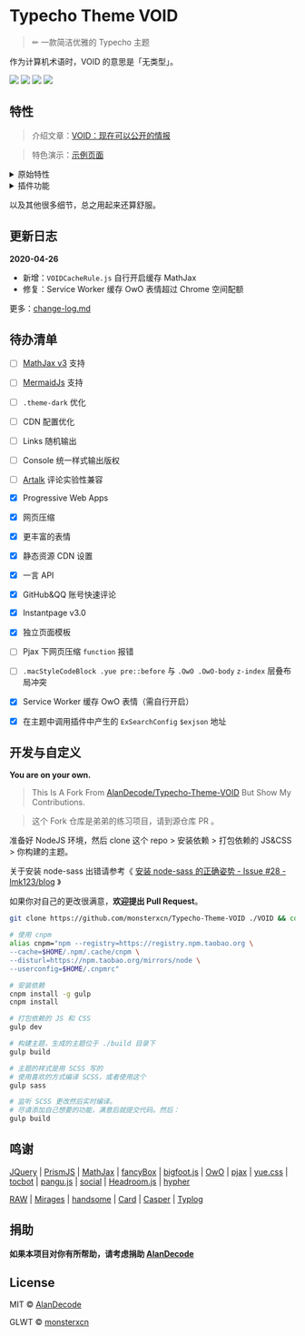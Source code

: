 # Typecho Theme VOID

> ✏ 一款简洁优雅的 Typecho 主题

作为计算机术语时，VOID 的意思是「无类型」。

![](https://img.shields.io/github/workflow/status/monsterxcn/Typecho-Theme-VOID/Build?style=flat-square)  ![](https://img.shields.io/github/downloads/monsterxcn/Typecho-Theme-VOID/total?style=flat-square)  ![](https://img.shields.io/github/v/release/monsterxcn/Typecho-Theme-VOID?style=flat-square)  ![](https://img.shields.io/github/license/monsterxcn/Typecho-Theme-VOID?label=GLWTPL&style=flat-square)

## 特性

> 介绍文章：[VOID：现在可以公开的情报](https://blog.imalan.cn/archives/247/)

> 特色演示：[示例页面](https://blog.imalan.cn/archives/194/)

<details><summary>原始特性</summary><br>

* 响应式设计
* PJAX 无刷新体验
* AJAX 评论
* 前台无跳转登陆（兼容 PJAX）
* 自动夜间模式
* 优秀的可读性
* 衬线、非衬线两种文字风格
* 代码高亮（浅色暗色两种风格，随主题切换）
* Mac 风格代码块（可开启或关闭）
* 代码行号
* 站点样式设置面板（日夜转换、字体、字号）
* MathJax 公式
* 表情解析（文章、评论可用）
* 图片排版（可用作相册）
* 图片懒加载
* 灵活的头图设置
* 文章目录解析
* 完整的结构化数据支持
* 够用的后台设置与丰富的高级设置

</details>

<details><summary>插件功能</summary><br>

* 浏览量统计
* 文章点赞
* 文章字数统计
* 评论投票与自动折叠
* 访客互动展示

</details>

以及其他很多细节，总之用起来还算舒服。

## 更新日志

**2020-04-26**

* 新增：`VOIDCacheRule.js` 自行开启缓存 MathJax
* 修复：Service Worker 缓存 OwO 表情超过 Chrome 空间配额

更多：[change-log.md](https://github.com/monsterxcn/Typecho-Theme-VOID/blob/master/change-log.md)

## 待办清单

- [ ] [MathJax v3](https://github.com/mathjax/MathJax) 支持
- [ ] [MermaidJs](https://github.com/mermaid-js/mermaid) 支持
- [ ] `.theme-dark` 优化
- [ ] CDN 配置优化
- [ ] Links 随机输出
- [ ] Console 统一样式输出版权
- [ ] [Artalk](https://github.com/qwqcode/Artalk) 评论实验性兼容
- [x] Progressive Web Apps
- [x] 网页压缩
- [x] 更丰富的表情
- [x] 静态资源 CDN 设置
- [x] 一言 API
- [x] GitHub&QQ 账号快速评论
- [x] Instantpage v3.0
- [x] 独立页面模板


- [ ] Pjax 下网页压缩 `function` 报错
- [ ] `.macStyleCodeBlock .yue pre::before` 与 `.OwO .OwO-body` `z-index` 层叠布局冲突
- [x] Service Worker 缓存 OwO 表情（需自行开启）
- [x] 在主题中调用插件中产生的 `ExSearchConfig` `$exjson` 地址

## 开发与自定义

**You are on your own.**

> This Is A Fork From [AlanDecode/Typecho-Theme-VOID](https://github.com/AlanDecode/Typecho-Theme-VOID) But Show My Contributions.

> 这个 Fork 仓库是弟弟的练习项目，请到源仓库 PR 。

准备好 NodeJS 环境，然后 clone 这个 repo > 安装依赖 > 打包依赖的 JS&CSS > 你构建的主题。

关于安装 node-sass 出错请参考《 [安装 node-sass 的正确姿势 - Issue #28 - lmk123/blog](https://github.com/lmk123/blog/issues/28) 》

如果你对自己的更改很满意，**欢迎提出 Pull Request**。

```bash
git clone https://github.com/monsterxcn/Typecho-Theme-VOID ./VOID && cd ./VOID

# 使用 cnpm
alias cnpm="npm --registry=https://registry.npm.taobao.org \
--cache=$HOME/.npm/.cache/cnpm \
--disturl=https://npm.taobao.org/mirrors/node \
--userconfig=$HOME/.cnpmrc"

# 安装依赖
cnpm install -g gulp
cnpm install

# 打包依赖的 JS 和 CSS
gulp dev

# 构建主题，生成的主题位于 ./build 目录下
gulp build

# 主题的样式是用 SCSS 写的
# 使用喜欢的方式编译 SCSS，或者使用这个
gulp sass

# 监听 SCSS 更改然后实时编译。
# 尽请添加自己想要的功能，满意后就提交代码。然后：
gulp build
```


## 鸣谢

[JQuery](https://github.com/jquery/jquery) | [PrismJS](https://prismjs.com/index.html) | [MathJax](https://www.mathjax.org/) | [fancyBox](http://fancyapps.com/fancybox/3/) | [bigfoot.js](http://www.bigfootjs.com/) | [OwO](https://github.com/DIYgod/OwO) | [pjax](https://github.com/defunkt/jquery-pjax) | [yue.css](https://github.com/lepture/yue.css) | [tocbot](https://tscanlin.github.io/tocbot/) | [pangu.js](https://github.com/vinta/pangu.js) | [social](https://github.com/lepture/social) | [Headroom.js](http://wicky.nillia.ms/headroom.js/) | [hypher](https://github.com/bramstein/hypher)

[RAW](https://github.com/AlanDecode/Typecho-Theme-RAW) | [Mirages](https://get233.com/archives/mirages-intro.html) | [handsome](https://www.ihewro.com/archives/489/) | [Card](https://blog.shuiba.co/bitcron-theme-card) | [Casper](https://github.com/TryGhost/Casper) | [Typlog](https://typlog.com/)

## 捐助

**如果本项目对你有所帮助，请考虑捐助 [AlanDecode](https://https://github.com/AlanDecode/Typecho-Theme-VOID)**

## License

MIT © [AlanDecode](https://github.com/AlanDecode)

GLWT © [monsterxcn](https://github.com/monsterxcn)
